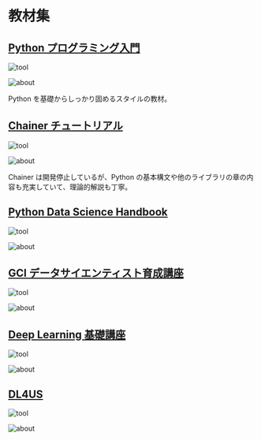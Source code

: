 # 教材集

## [Python プログラミング入門](https://utokyo-ipp.github.io/index.html)

![tool](https://img.shields.io/badge/tool-python,_numpy,_pandas,_matplotlib,_scikit--learn,_etc-blue)

![about](https://img.shields.io/badge/about-programming,_Machine_Learning-blueviolet)

Python を基礎からしっかり固めるスタイルの教材。

## [Chainer チュートリアル](https://tutorials.chainer.org/ja/tutorial.html)

![tool](https://img.shields.io/badge/tool-python,_numpy,_pandas,_matplotlib,_scikit--learn,_etc-blue)

![about](https://img.shields.io/badge/about-programming,_math,_Machine_Learning-blueviolet)

Chainer は開発停止しているが、Python の基本構文や他のライブラリの章の内容も充実していて、理論的解説も丁寧。

## [Python Data Science Handbook](https://jakevdp.github.io/PythonDataScienceHandbook/)

![tool](https://img.shields.io/badge/tool-numpy,_pandas,_matplotlib,_scikit--learn,_etc-blue)

![about](https://img.shields.io/badge/about-programming,_Machine_Learning-blueviolet)

## [GCI データサイエンティスト育成講座](https://weblab.t.u-tokyo.ac.jp/gci_contents/)

![tool](https://img.shields.io/badge/tool-python,_numpy,_pandas,_matplotlib,_scikit--learn,_etc-blue)

![about](https://img.shields.io/badge/about-programming,_Machine_Learning-blueviolet)

## [Deep Learning 基礎講座](https://weblab.t.u-tokyo.ac.jp/deep-learning%e5%9f%ba%e7%a4%8e%e8%ac%9b%e5%ba%a7%e6%bc%94%e7%bf%92%e3%82%b3%e3%83%b3%e3%83%86%e3%83%b3%e3%83%84-%e5%85%ac%e9%96%8b%e3%83%9a%e3%83%bc%e3%82%b8/)

![tool](https://img.shields.io/badge/tool-GPU,_Pytorch-blue)

![about](<https://img.shields.io/badge/about-Deep_Learning_(MLP,_CNN,_RNN,_GAN,_NLP,_Reinforcement)-blueviolet>)

## [DL4US](https://weblab.t.u-tokyo.ac.jp/dl4us/)

![tool](https://img.shields.io/badge/tool-GPU,_Keras-blue)

![about](<https://img.shields.io/badge/about-programming_(CNN,_Time_Series,_NLP,_Attention,_GAN,_Reinforcement)-blueviolet>)
